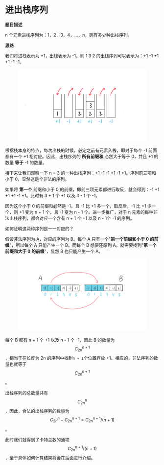 # 进出栈序列

**题目描述**

&#x20;       n 个元素进栈序列为：1，2，3，4，...，n，则有多少种出栈序列。

**思路**

&#x20;       我们将进栈表示为 +1，出栈表示为 -1，则 1 3 2 的出栈序列可以表示为：+1 -1 +1 +1 -1 -1。

<figure><img src="../../.gitbook/assets/image (2).png" alt=""><figcaption></figcaption></figure>

&#x20;       根据栈本身的特点，每次出栈的时候，必定之前有元素入栈，即对于每个 -1 前面都有一个 +1 相对应。因此，出栈序列的 **所有前缀和** 必然大于等于 0，并且 +1 的数量 **等于** -1 的数量。

&#x20;       接下来让我们观察一下 n = 3 的一种出栈序列：+1 -1 -1 +1 -1 +1。序列前三项和小于 0，显然这是个非法的序列。

&#x20;       如果将 **第一个** 前缀和小于 0 的前缀，即前三项元素都进行取反，就会得到：-1 +1 +1 +1 -1 +1。此时有 3 + 1 个 +1 以及 3 - 1 个 -1。

&#x20;       因为这个小于 0 的前缀和必然是 -1，且 -1 比 +1 多一个，取反后，-1 比 +1 少一个，则 +1 变为 n + 1 个，且 -1 变为 n - 1 个。进一步推广，对于 n 元素的每种非法出栈序列，都会对应一个含有 n + 1 个 +1 以及 n - 1个 -1 的序列。

&#x20;       如何证明这两种序列是一一对应的？

&#x20;       假设非法序列为 A，对应的序列为 B。每个 A 只有一个"**第一个前缀和小于 0 的前缀**"，所以每个 A 只能产生一个 B。而每个 B 想要还原到 A，就需要找到"**第一个前缀和大于 0 的前缀**"，显然 B 也只能产生一个 A。

<figure><img src="../../.gitbook/assets/image (1).png" alt=""><figcaption></figcaption></figure>

&#x20;       每个 B 都有 n + 1 个 +1 以及 n - 1 个 -1，因此 B 的数量为  $$C^{n+1}_{2n}$$，相当于在长度为 2n 的序列中找到`n + 1`个位置存放 +1。相应的，非法序列的数量也就等于 $$C^{n+1}_{2n}$$ 。

&#x20;       出栈序列的总数量共有 $$C^{n}_{2n}$$ ，因此，合法的出栈序列的数量为$$C^{n}_{2n} - C^{n+1}_{2n}  =C^{n+1}_{2n}/(n+1)$$。

&#x20;       此时我们就得到了卡特兰数的通项 $$C^{n+1}_{2n}/(n+1)$$ ，至于具体如何计算结果将会在后面进行介绍。
